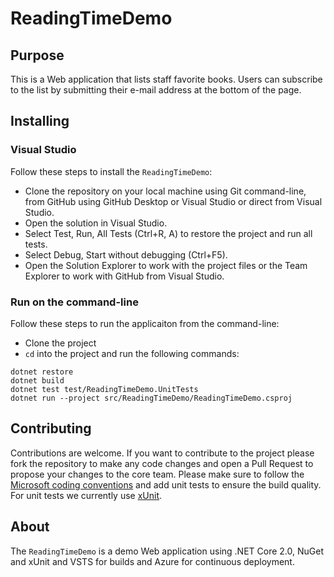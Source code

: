 # ReadingTimeDemo

## Purpose

This is a Web application that lists staff favorite books. Users can subscribe to the list by submitting their e-mail address at the bottom of the page.

## Installing

### Visual Studio

Follow these steps to install the `ReadingTimeDemo`:
- Clone the repository on your local machine using Git command-line, from GitHub using GitHub Desktop or Visual Studio or direct from Visual Studio.
- Open the solution in Visual Studio.
- Select Test, Run, All Tests (Ctrl+R, A) to restore the project and run all tests.
- Select Debug, Start without debugging (Ctrl+F5).
- Open the Solution Explorer to work with the project files or the Team Explorer to work with GitHub from Visual Studio.

### Run on the command-line

Follow these steps to run the applicaiton from the command-line:

- Clone the project
- `cd` into the project and run the following commands:

```
dotnet restore
dotnet build
dotnet test test/ReadingTimeDemo.UnitTests
dotnet run --project src/ReadingTimeDemo/ReadingTimeDemo.csproj
```

## Contributing

Contributions are welcome. If you want to contribute to the project please fork the repository to make any code changes and open a Pull Request to propose your changes to the core team. Please make sure to follow the [Microsoft coding conventions](https://msdn.microsoft.com/en-us/library/ff926074.aspx) and add unit tests to ensure the build quality. For unit tests we currently use [xUnit](https://xunit.github.io/).

## About
The `ReadingTimeDemo` is a demo Web application using .NET Core 2.0, NuGet and xUnit and VSTS for builds and Azure for continuous deployment.



